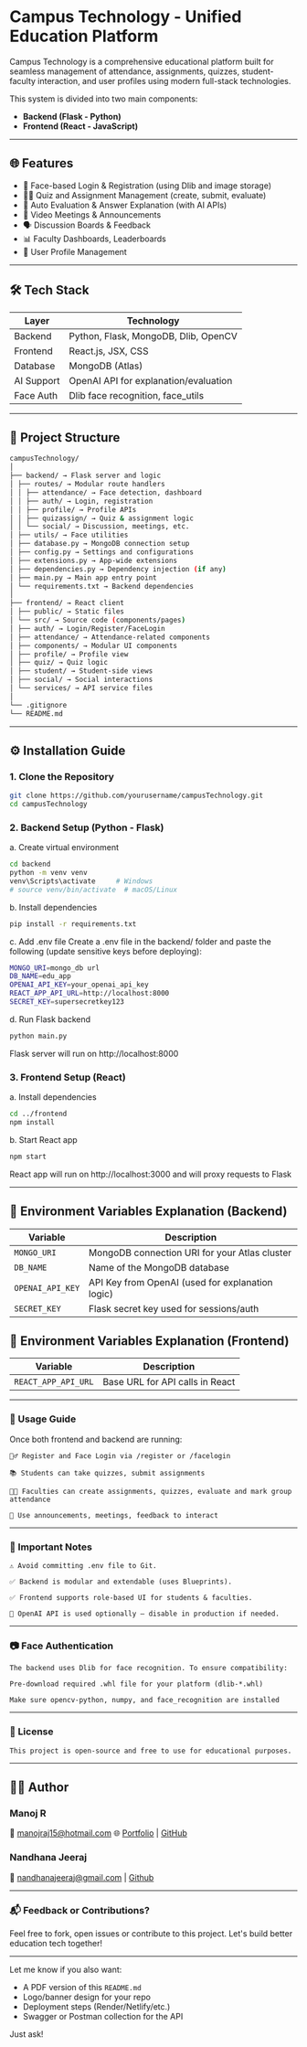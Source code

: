 # Campus Technology - Unified Education Platform

Campus Technology is a comprehensive educational platform built for seamless management of attendance, assignments, quizzes, student-faculty interaction, and user profiles using modern full-stack technologies.

This system is divided into two main components:

- **Backend (Flask - Python)**
- **Frontend (React - JavaScript)**

---

## 🌐 Features

- 🔐 Face-based Login & Registration (using Dlib and image storage)
- 🧑‍🏫 Quiz and Assignment Management (create, submit, evaluate)
- 🧠 Auto Evaluation & Answer Explanation (with AI APIs)
- 🎥 Video Meetings & Announcements
- 🗣️ Discussion Boards & Feedback
- 📊 Faculty Dashboards, Leaderboards
- 👤 User Profile Management

---

## 🛠️ Tech Stack

| Layer       | Technology                            |
|------------|----------------------------------------|
| Backend     | Python, Flask, MongoDB, Dlib, OpenCV  |
| Frontend    | React.js, JSX, CSS                    |
| Database    | MongoDB (Atlas)                       |
| AI Support  | OpenAI API for explanation/evaluation |
| Face Auth   | Dlib face recognition, face_utils     |

---

## 📁 Project Structure

```bash
campusTechnology/
│
├── backend/ → Flask server and logic
│ ├── routes/ → Modular route handlers
│ │ ├── attendance/ → Face detection, dashboard
│ │ ├── auth/ → Login, registration
│ │ ├── profile/ → Profile APIs
│ │ ├── quizassign/ → Quiz & assignment logic
│ │ └── social/ → Discussion, meetings, etc.
│ ├── utils/ → Face utilities
│ ├── database.py → MongoDB connection setup
│ ├── config.py → Settings and configurations
│ ├── extensions.py → App-wide extensions
│ ├── dependencies.py → Dependency injection (if any)
│ ├── main.py → Main app entry point
│ └── requirements.txt → Backend dependencies
│
├── frontend/ → React client
│ ├── public/ → Static files
│ └── src/ → Source code (components/pages)
│ ├── auth/ → Login/Register/FaceLogin
│ ├── attendance/ → Attendance-related components
│ ├── components/ → Modular UI components
│ ├── profile/ → Profile view
│ ├── quiz/ → Quiz logic
│ ├── student/ → Student-side views
│ ├── social/ → Social interactions
│ └── services/ → API service files
│
└── .gitignore
└── README.md
```

---


## ⚙️ Installation Guide

### 1. Clone the Repository

```bash
git clone https://github.com/yourusername/campusTechnology.git
cd campusTechnology
```

### 2. Backend Setup (Python - Flask)
a. Create virtual environment
```bash
cd backend
python -m venv venv
venv\Scripts\activate     # Windows
# source venv/bin/activate  # macOS/Linux
```
b. Install dependencies

```bash
pip install -r requirements.txt
```

c. Add .env file
Create a .env file in the backend/ folder and paste the following (update sensitive keys before deploying):

```bash
MONGO_URI=mongo_db url
DB_NAME=edu_app
OPENAI_API_KEY=your_openai_api_key
REACT_APP_API_URL=http://localhost:8000
SECRET_KEY=supersecretkey123
```

d. Run Flask backend

```bash
python main.py
```
Flask server will run on http://localhost:8000


### 3. Frontend Setup (React)

a. Install dependencies
``` bash
cd ../frontend
npm install
```

b. Start React app
```bash
npm start
```

React app will run on http://localhost:3000 and will proxy requests to Flask

---

## 🔐 Environment Variables Explanation (Backend)

| Variable            | Description                                      |
| ------------------- | ------------------------------------------------ |
| `MONGO_URI`         | MongoDB connection URI for your Atlas cluster    |
| `DB_NAME`           | Name of the MongoDB database                     |
| `OPENAI_API_KEY`    | API Key from OpenAI (used for explanation logic) |
| `SECRET_KEY`        | Flask secret key used for sessions/auth          |

## 🔐 Environment Variables Explanation (Frontend)

| Variable            | Description                                      |
| ------------------- | ------------------------------------------------ |
| `REACT_APP_API_URL` | Base URL for API calls in React                  |

---

### 🚀 Usage Guide
Once both frontend and backend are running:

    🧍‍♂️ Register and Face Login via /register or /facelogin

    📚 Students can take quizzes, submit assignments

    👩‍🏫 Faculties can create assignments, quizzes, evaluate and mark group attendance

    📣 Use announcements, meetings, feedback to interact

---

### 📌 Important Notes
    ⚠️ Avoid committing .env file to Git.

    ✅ Backend is modular and extendable (uses Blueprints).

    ✅ Frontend supports role-based UI for students & faculties.

    🧪 OpenAI API is used optionally — disable in production if needed.

---

### 📷 Face Authentication
    The backend uses Dlib for face recognition. To ensure compatibility:

    Pre-download required .whl file for your platform (dlib-*.whl)

    Make sure opencv-python, numpy, and face_recognition are installed

---

### 🧾 License
    This project is open-source and free to use for educational purposes.

---

## 👨‍💻 Author
### Manoj R
📧 manojraj15@hotmail.com
🌐 [Portfolio](https://manojrajgopal.github.io/portfolio/) | [GitHub](https://github.com/manojrajgopal/)

### Nandhana Jeeraj
📧 nandhanajeeraj@gmail.com | [Github](https://github.com/nand-jeeraj)

---

### 📬 Feedback or Contributions?
Feel free to fork, open issues or contribute to this project. Let's build better education tech together!

---

Let me know if you also want:
- A PDF version of this `README.md`
- Logo/banner design for your repo
- Deployment steps (Render/Netlify/etc.)
- Swagger or Postman collection for the API

Just ask!
